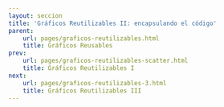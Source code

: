 ```yaml
---
layout: seccion
title: 'Gráficos Reutilizables II: encapsulando el código'
parent:
    url: pages/graficos-reutilizables.html
    title: Gráficos Reusables
prev:
    url: pages/graficos-reutilizables-scatter.html
    title: Gráficos Reutilizables I
next:
    url: pages/graficos-reutilizables-3.html
    title: Gráficos Reutilizables III
---
```


<div>
    <style>
            .axis path, line {
                fill: none;
                stroke: black;
                stroke-width: 1px;
            }

            .axis text {
                fill: black;
                font-size: 11px;
            }
    </style>
</div>

Estos son los pasos que seguimos para crear el código en la sección anterior:

**Configuración del Gráfico**

- Datos
- Configuración
- Selección DIV, binding


** Creación del Gráfico**

- Crear SVG y grupos
- Trasladar grupos
- Crear escalas
- Crear ejes
- Crear círculos
    - Binding
    - Enter
    - Update
    - Exit

Ahora, vamos a encapsular este código de forma progresiva hasta llegar a escribir un gráfico reutilizable.

Volveremos a usar los datos de la sección anterior. También vamos a definir dos subconjuntos de datos por razones que se explicarán.


<div class="runnable" id="code-a01">
var datosA = [
            {nombre: 'Manzana',     color: '#ff0000',    calorias:  52, grasa: 0.2, proteinas:  0.3, azucar:'14'},
            {nombre: 'Hamburguesa', color: '#993300',  calorias: 295, grasa: 14,  proteinas: 17, azucar:'24'},
            {nombre: 'Pizza',       color: '#cc9900', calorias: 266, grasa: 10,  proteinas: 11, azucar:'33'},
            {nombre: 'Palta',       color: '#004400',  calorias: 160, grasa: 15,  proteinas:  2, azucar:'9'},
            {nombre:'Platano', color:'#ffcc00', calorias:'89', grasa:'0.3', proteinas:'1.1', azucar:'23'},
            {nombre:'Nuez', color:'#cc6600', calorias:'576', grasa:'49', proteinas:'21', azucar:'22'},
            {nombre:'Almendra', color:'#660033', calorias:'576', grasa:'49', proteinas:'21', azucar:'22'},
            {nombre:'Pollo', color:'#cc9900', calorias:'219', grasa:'12', proteinas:'27', azucar:'0'},
            {nombre:'Pavo', color:'#ffcc33', calorias:'111', grasa:'0.7', proteinas:'25', azucar:'0.1'},
            {nombre:'Baggel', color:'#cc9966', calorias:'250', grasa:'1.5', proteinas:'10', azucar:'49'},
            {nombre:'Brocoli', color:'#00bb00', calorias:'34', grasa:'0.4', proteinas:'2.8', azucar:'7'},
            {nombre:'Pan', color:'#cc6633', calorias:'289', grasa:'1.8', proteinas:'12', azucar:'56'},
            {nombre:'Papas fritas', color:'#ffcc00', calorias:'536', grasa:'35', proteinas:'7', azucar:'53'},
            {nombre:'Vino', color:'#660066', calorias:'83', grasa:'0', proteinas:'0.1', azucar:'2.7'},
            {nombre:'Uva', color:'#66cc66', calorias:'67', grasa:'0.4', proteinas:'0.6', azucar:'17'},
            {nombre:'Granola', color:'#ff9900', calorias:'471', grasa:'20', proteinas:'10', azucar:'64'},
            {nombre:'Zanahoria', color:'#ff3300', calorias:'41', grasa:'0.2', proteinas:'0.9', azucar:'10'},
            {nombre:'Tomate', color:'#ff0000', calorias:'18', grasa:'3.9', proteinas:'0.9', azucar:'3.9'},
            {nombre:'Naranja', color:'#ff6600', calorias:'47', grasa:'0.1', proteinas:'0.9', azucar:'12'},
            {nombre:'Pera', color:'#00ff00', calorias:'57', grasa:'0.1', proteinas:'0.4', azucar:'15'},
            {nombre:'Nutella', color:'#550000', calorias:'500', grasa:'27', proteinas:'5', azucar:'50'},
            {nombre:'Arroz', color:'#ffffcc', calorias:'111', grasa:'0.9', proteinas:'2.6', azucar:'23'},
            {nombre:'Chocolate', color:'#330000', calorias:'546', grasa:'31', proteinas:'4.9', azucar:'61'},
            {nombre:'Rabano', color:'#cc0033', calorias:'16', grasa:'0.1', proteinas:'0.7', azucar:'3.4'},
            {nombre:'Soya', color:'#004400', calorias:'446', grasa:'20', proteinas:'36', azucar:'30'},
            {nombre:'Aceite', color:'#007700', calorias:'884', grasa:'100', proteinas:'0', azucar:'0'},
            {nombre:'Leche', color:'#eeeeee', calorias:'42', grasa:'1', proteinas:'3.4', azucar:'5'},
            {nombre:'Queso', color:'#ffff00', calorias:'371', grasa:'32', proteinas:'18', azucar:'3.7'},
            {nombre:'Pan Pita', color:'#660033', calorias:'275', grasa:'1.2', proteinas:'9', azucar:'56'},
            {nombre:'Vacuno', color:'#660000', calorias:'250', grasa:'15', proteinas:'26', azucar:'0'},
            {nombre:'Zapayo', color:'#ff6600', calorias:'26', grasa:'0.1', proteinas:'1', azucar:'6'},                       
            {nombre:'Piña', color:'#ffff99', calorias:'50', grasa:'0.1', proteinas:'0.5', azucar:'13'},      
            {nombre:'Coco', color:'#ffffcc', calorias:'354', grasa:'33', proteinas:'3.3', azucar:'15'}      
        ];
var datosB = [
            {nombre: 'Manzana',     color: '#ff0000',    calorias:  52, grasa: 0.2, proteinas:  0.3, azucar:'14'},
            {nombre: 'Hamburguesa', color: '#993300',  calorias: 295, grasa: 14,  proteinas: 17, azucar:'24'},
            {nombre: 'Pizza',       color: '#cc9900', calorias: 266, grasa: 10,  proteinas: 11, azucar:'33'},
            {nombre: 'Palta',       color: '#004400',  calorias: 160, grasa: 15,  proteinas:  2, azucar:'9'},
            {nombre:'Platano', color:'#ffcc00', calorias:'89', grasa:'0.3', proteinas:'1.1', azucar:'23'},
            {nombre:'Nuez', color:'#cc6600', calorias:'576', grasa:'49', proteinas:'21', azucar:'22'},
            {nombre:'Almendra', color:'#660033', calorias:'576', grasa:'49', proteinas:'21', azucar:'22'},
            {nombre:'Pollo', color:'#cc9900', calorias:'219', grasa:'12', proteinas:'27', azucar:'0'},
            {nombre:'Pavo', color:'#ffcc33', calorias:'111', grasa:'0.7', proteinas:'25', azucar:'0.1'},
            {nombre:'Baggel', color:'#cc9966', calorias:'250', grasa:'1.5', proteinas:'10', azucar:'49'},
            {nombre:'Brocoli', color:'#00bb00', calorias:'34', grasa:'0.4', proteinas:'2.8', azucar:'7'},
            {nombre:'Pan', color:'#cc6633', calorias:'289', grasa:'1.8', proteinas:'12', azucar:'56'},
            {nombre:'Papas fritas', color:'#ffcc00', calorias:'536', grasa:'35', proteinas:'7', azucar:'53'},
            {nombre:'Vino', color:'#660066', calorias:'83', grasa:'0', proteinas:'0.1', azucar:'2.7'},
            {nombre:'Uva', color:'#66cc66', calorias:'67', grasa:'0.4', proteinas:'0.6', azucar:'17'},
            {nombre:'Granola', color:'#ff9900', calorias:'471', grasa:'20', proteinas:'10', azucar:'64'},
            {nombre:'Zanahoria', color:'#ff3300', calorias:'41', grasa:'0.2', proteinas:'0.9', azucar:'10'},
            {nombre:'Tomate', color:'#ff0000', calorias:'18', grasa:'3.9', proteinas:'0.9', azucar:'3.9'},
            {nombre:'Naranja', color:'#ff6600', calorias:'47', grasa:'0.1', proteinas:'0.9', azucar:'12'},
            {nombre:'Pera', color:'#00ff00', calorias:'57', grasa:'0.1', proteinas:'0.4', azucar:'15'},
            {nombre:'Nutella', color:'#550000', calorias:'500', grasa:'27', proteinas:'5', azucar:'50'},
            {nombre:'Arroz', color:'#ffffcc', calorias:'111', grasa:'0.9', proteinas:'2.6', azucar:'23'},
            {nombre:'Chocolate', color:'#330000', calorias:'546', grasa:'31', proteinas:'4.9', azucar:'61'},
            {nombre:'Rabano', color:'#cc0033', calorias:'16', grasa:'0.1', proteinas:'0.7', azucar:'3.4'}     
        ];  
var datosC = [
            {nombre: 'Manzana',     color: '#ff0000',    calorias:  52, grasa: 0.2, proteinas:  0.3, azucar:'14'},
            {nombre: 'Hamburguesa', color: '#993300',  calorias: 295, grasa: 14,  proteinas: 17, azucar:'24'},
            {nombre: 'Pizza',       color: '#cc9900', calorias: 266, grasa: 10,  proteinas: 11, azucar:'33'},
            {nombre: 'Palta',       color: '#004400',  calorias: 160, grasa: 15,  proteinas:  2, azucar:'9'},
            {nombre:'Platano', color:'#ffcc00', calorias:'89', grasa:'0.3', proteinas:'1.1', azucar:'23'},
            {nombre:'Nuez', color:'#cc6600', calorias:'576', grasa:'49', proteinas:'21', azucar:'22'},
            {nombre:'Almendra', color:'#660033', calorias:'576', grasa:'49', proteinas:'21', azucar:'22'},
            {nombre:'Pollo', color:'#cc9900', calorias:'219', grasa:'12', proteinas:'27', azucar:'0'},
            {nombre:'Pavo', color:'#ffcc33', calorias:'111', grasa:'0.7', proteinas:'25', azucar:'0.1'},
            {nombre:'Baggel', color:'#cc9966', calorias:'250', grasa:'1.5', proteinas:'10', azucar:'49'},
            {nombre:'Brocoli', color:'#00bb00', calorias:'34', grasa:'0.4', proteinas:'2.8', azucar:'7'},
            {nombre:'Pan', color:'#cc6633', calorias:'289', grasa:'1.8', proteinas:'12', azucar:'56'},
            {nombre:'Papas fritas', color:'#ffcc00', calorias:'536', grasa:'35', proteinas:'7', azucar:'53'},
            {nombre:'Vino', color:'#660066', calorias:'83', grasa:'0', proteinas:'0.1', azucar:'2.7'},
            {nombre:'Uva', color:'#66cc66', calorias:'67', grasa:'0.4', proteinas:'0.6', azucar:'17'},
            {nombre:'Granola', color:'#ff9900', calorias:'471', grasa:'20', proteinas:'10', azucar:'64'},
            {nombre:'Zanahoria', color:'#ff3300', calorias:'41', grasa:'0.2', proteinas:'0.9', azucar:'10'},
            {nombre:'Tomate', color:'#ff0000', calorias:'18', grasa:'3.9', proteinas:'0.9', azucar:'3.9'}     
        ];      

</div>
<script>codeBlock().editor('#code-a01').init();</script>

Como siempre, empezamos con el Data Binding. Por ahora nada nuevo.

<div class="runnable" id="code-a02">
var divs01 = d3.select('#ejemplo-a01').selectAll('.div-a01').data([datosA, datosB]);
</div>
<script>codeBlock().editor('#code-a02').init();</script>

<div class="ejemplo">
    <div id="ejemplo-a01">
        <div id="ejemplo-a01-1" class="div-a01"></div>
        <div id="ejemplo-a01-2" class="div-a01"></div>
    </div>
</div>

La selección precedente es un arreglo. Podemos recorrerlo y operar sobre cada uno de sus elementos usando el método `each`. El contexto `this` referencia al elemento del DOM correspondiente al elemento de la selacción. Resulta útil inspeccionar estos arreglos con la consola para aclarar los conceptos anteriores.

<div class="runnable" id="code-a03">
divs01.each(function(data) {
    var div = d3.select(this);
    console.log(div);
});
</div>
<script>codeBlock().editor('#code-a03').init();</script>

Ahora, con esta sintaxis, tenemos acceso a la selección del div, y a los datos que estan vinculados al div. Como recordarán de la sección precedente, esto es todo lo que necesitamos, además de la configuración, para crear un gráfico. Empezaremos creando un SVG para cada div:

<div class="runnable" id="code-a04">
var divs02 = d3.select('#ejemplo-a02').selectAll('.div-a02').data([datosA, datosB]);

divs02.each(function(data) {
    var div = d3.select(this),
        svg = div.selectAll('svg').data([data]);

    svg.enter().append('svg')
        .attr('width', 200)
        .attr('height', 50);

});
</div>
<script>codeBlock().editor('#code-a04').init();</script>

<div class="ejemplo">
    <div id="ejemplo-a02">
        <div id="ejemplo-a02-1" class="div-a02"></div>
        <div id="ejemplo-a02-2" class="div-a02"></div>
    </div>
</div>

En vez de usar una función anónima en `each`, podemos usar una función creada explícitamente para encapsular la creación de los elementos internos.

<div class="runnable" id="code-a05">
var divs03 = d3.select('#ejemplo-a03').selectAll('.div-a03').data([datosA, datosB]);

function createChartDiv(data) {
    var div = d3.select(this),
            svg = div.selectAll('svg').data([data]);

    svg.enter().append('svg')
        .attr('width', 200)
        .attr('height', 50);
}

divs03.each(createChartDiv);
</div>
<script>codeBlock().editor('#code-a05').init();</script>

<div class="ejemplo">
    <div id="ejemplo-a03">
        <div id="ejemplo-a03-1" class="div-a03"></div>
        <div id="ejemplo-a03-2" class="div-a03"></div>
    </div>
</div>

Pero podemos encapsular un poco más el asunto:

<div class="runnable" id="code-a06">
var divs04 = d3.select('#ejemplo-a04').selectAll('.div-a04').data([datosA, datosB]);

function createChartDiv(data) {
    var div = d3.select(this),
        svg = div.selectAll('svg').data([data]);

    svg.enter().append('svg')
        .attr('width', 200)
        .attr('height', 50);
}

function createCharts(selection) {
    selection.each(createChartDiv);
}

// divs04.call(createCharts);
createCharts(divs04);
</div>
<script>codeBlock().editor('#code-a06').init();</script>

<div class="ejemplo">
    <div id="ejemplo-a04">
        <div id="ejemplo-a04-1" class="div-a04"></div>
        <div id="ejemplo-a04-2" class="div-a04"></div>
    </div>
</div>

Podemos usar la sintaxis `.call`, y ni siquiera necesitamos nombrar la selección:

<div class="runnable" id="code-a07">
function createChartDiv(data) {
    var div = d3.select(this),
        svg = div.selectAll('svg').data([data]);

    svg.enter().append('svg')
        .attr('width', 200)
        .attr('height', 50);
}

function createCharts(selection) {
    selection.each(createChartDiv);
}

d3.select('#ejemplo-a05').selectAll('.div-a05')
    .data([datosA, datosB])
    .call(createCharts);

</div>
<script>codeBlock().editor('#code-a07').init();</script>

<div class="ejemplo">
    <div id="ejemplo-a05">
        <div id="ejemplo-a05-1" class="div-a05"></div>
        <div id="ejemplo-a05-2" class="div-a05"></div>
    </div>
</div>

Podemos generalizar este código aún más:

<div class="runnable" id="code-a08">
function createCharts(selection) {
    selection.each(function(data) {
        var div = d3.select(this),
            svg = div.selectAll('svg').data([data]);

        svg.enter().append('svg')
            .attr('width', 200)
            .attr('height', 50);
    });
}

d3.select('#ejemplo-a06').selectAll('.div-a06')
    .data([datosA, datosB])
    .call(createCharts);
</div>
<script>codeBlock().editor('#code-a08').init();</script>

<div class="ejemplo">
    <div id="ejemplo-a06">
        <div id="ejemplo-a06-1" class="div-a06"></div>
        <div id="ejemplo-a06-2" class="div-a06"></div>
    </div>
</div>

Hemos creado nuestro primer gráfico reusable. Vamos a definir los valores de configuración de la sección anterior y pegar el código de creación del gráfico.


<div class="runnable" id="code-b01">
var width     = 800,
    height    = 300,
    margin    = {top: 30, right: 20, bottom: 20, left: 40},
    maxRadius = 20,
    duration  = 1e3;

var x = function(d) { return d.proteinas; },
    y = function(d) { return d.calorias; },
    r = function(d) { return d.grasa; };
</div>
<script>codeBlock().editor('#code-b01').init();</script>

Ahora reescribimos la función `createCharts` usando el código de la sección anterior:

<div class="runnable" id="code-b02">
function createScatterPlot(selection) {
    selection.each(function(data) {

        var div = d3.select(this);

        // COPY PASTE ----
        var svg = div.selectAll('svg').data([data]);

        var svgEnter = svg.enter().append('svg');

        // Setup SVG
        svgEnter
            .attr('width', width)
            .attr('height', height);

        svgEnter.append('g').attr('class', 'chart');
        svgEnter.append('g').attr('class', 'axis xaxis');
        svgEnter.append('g').attr('class', 'axis yaxis');

        // Update groups
        var gchart = svg.selectAll('g.chart').data([data]),
            gxaxis = svg.selectAll('g.xaxis').data([data]),
            gyaxis = svg.selectAll('g.yaxis').data([data]);

        gchart.attr('transform', 'translate(' + margin.left + ',' + margin.top + ')');
        gyaxis.attr('transform', 'translate(' + margin.left + ',' + margin.top + ')');
        gxaxis.attr('transform', 'translate(' + margin.left + ',' + (height - margin.bottom) + ')');

        // Escalas
        var xScale = d3.scale.linear()
            .domain([0, d3.max(data, x)])
            .range([0, width - margin.left - margin.right]);

        var yScale = d3.scale.linear()
            .domain([0, d3.max(data, y)])
            .range([height - margin.top - margin.bottom, 0]);

        var rScale = d3.scale.sqrt()
            .domain([0, d3.max(data, r)])
            .range([5, maxRadius]);

        // Axis
        var xAxis = d3.svg.axis()
            .scale(xScale)
            .orient('bottom');

        gxaxis.call(xAxis);

        var yAxis = d3.svg.axis()
            .scale(yScale)
            .orient('left');

        gyaxis.call(yAxis);

        // Circles
        var circles = gchart.selectAll('circle.bubble').data(data);

        circles.enter().append('circle')
            .attr('class', 'bubble')
            .attr('cx', function(d) { return xScale(x(d)); })
            .attr('cy', function(d) { return yScale(y(d)); })
            .attr('fill', function(d) {return d.color})
            .attr('opacity', 0.7)
            .attr('stroke', 'black')
            .attr('stroke-width','1');

        circles.transition().duration(duration)
            .attr('r', function(d) { return rScale(r(d)); })
            .attr('cx', function(d) { return xScale(x(d)); })
            .attr('cy', function(d) { return yScale(y(d)); });

        circles.exit().transition().duration(duration)
            .attr('r', 0);

        // END COPY PASTE
    });
}
</div>
<script>codeBlock().editor('#code-b02').init();</script>

Finalmente, usaremos la función con una selección que tiene datos bindeados:

<div class="runnable" id="code-b03">
d3.select('#ejemplo-b03').selectAll('.div-b03')
    .data([datosA, datosB])
    .call(createScatterPlot);
</div>
<script>codeBlock().editor('#code-b03').init();</script>

<div class="ejemplo">
    <div id="ejemplo-b03">
        <div id="ejemplo-b03-1" class="div-b03"></div>
        <div id="ejemplo-b03-2" class="div-b03"></div>
    </div>
</div>

Y como si esto fuera poco:

<div class="runnable" id="code-b04">
var divs04 = d3.select('#ejemplo-b04').selectAll('.div-b04').data([datosA, datosB, datosC]);

divs04.enter().append('div')
    .attr('class', 'div-b04')
    .attr('id', function(d, i) { return 'ejemplo-b04-' + (i + 1); });

divs04.call(createScatterPlot);
</div>
<script>codeBlock().editor('#code-b04').init();</script>

<div class="ejemplo">
    <div id="ejemplo-b04"></div>
</div>

Nótese que no necesitamos escribir código adicional para crear más gráficos. El próximo paso consiste en encapsular la definición de los parámetros del gráfico. Para esto, se necesita entender los rudimentos de 'clausura' en JavaScript.

